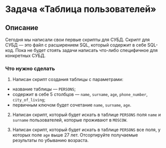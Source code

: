 # Задача «Таблица пользователей»
## Описание
Сегодня мы написали свои первые скрипты для СУБД. Скрипт для СУБД — это файл с расширением SQL, который содержит в себе SQL-код. Пока не будет стоять задачи написать что-либо специфичное для конкретных СУБД.

### Что нужно сделать

1. Написан скрипт создания таблицы с параметрами:
- название таблицы — `PERSONS`;
- содержит в себе 5 столбцов — `name`, `surname`, `age`, `phone_number`, `city_of_living`;
- первичным ключом будет сочетание `name`, `surname`, `age`.
2. Написан скрипт, который будет искать в таблице `PERSONS` поля `name` и `surname` пользователей, которые проживают в `MOSCOW`.

3. Написан скрипт, который будет искать в таблице `PERSONS` все поля, у которых поле `age` выше 27 лет. Отсортируйте получаемые результаты по убыванию возраста.